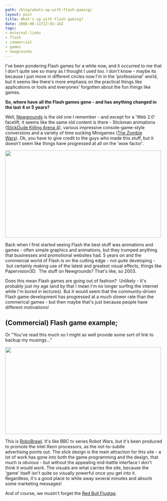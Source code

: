 ```yaml
---
path: /blog/whats-up-with-flash-gaming/
layout: post
title: What's up with Flash gaming?
date: 2008-06-11T22:01:16Z
tags:
- external-links
- flash
- commercial
- games
- newgrounds
---
```


I've been pondering Flash games for a while now, and it occurred to me that I don't quite see so many as I thought I used too. I don't know - maybe its because I just move in different circles now I'm in the 'professional' world, but it seems like there's more emphasis on the practical things like applications or tools and everyones' forgotten about the fun things like games.

<strong>So, where have all the Flash games gone - and has anything changed in the last 4 or 5 years?</strong>

Well, <a href="http://www.newgrounds.com/">Newgrounds</a> is the old one I remember - and except for a 'Web 2.0' facelift, it seems like the same old content is there - Stickman animations (<a href="http://www.newgrounds.com/portal/view/441748" target="_blank">StickDude Killing Arena 4</a>), various impressive console-game-style conversions and a variety of time sucking Minigames (<a href="http://www.newgrounds.com/portal/view/430190" target="_blank">The Zombie Wars</a>). Ok, you have to give credit to the guys who made this stuff, but it doesn't seem like things have progressed at all on the 'wow factor'.

<a href="None"><img class="alignnone size-full wp-image-249" title="newgrounds" src="/content/images/2008/06/newgrounds.jpg" alt="" width="500" height="280" /></a>

Back when I first started seeing Flash the best stuff was animations and games - often simple graphics and animations, but they trumped anything that businesses and promotional websites had. 5 years on and the commercial world of Flash is on the cutting edge - not <em>quite</em> developing - but certainly making use of the latest and greatest visual effects, things like Papervision3D.  The stuff on Newgrounds? That's like, so 2003.

Does this mean Flash games are going out of fashion?  Unlikely - It's probably just my age (and by that I mean I'm no longer surfing the internet while I'm bored in lectures). But it would seem that the community-driven Flash game development has progressed at a much slower rate than the commerical games - but then maybe that's just because people have different motivations!
<h2>(Commercial) Flash game example;</h2>
Or "You've read this much so I might as well provide some sort of link to backup my musings..."

<a href="None"><img class="alignnone size-full wp-image-250" title="robobrawl" src="/content/images/2008/06/robobrawl.jpg" alt="" width="500" height="280" /></a><a href="None"></a>

This is <a href="http://www.robobrawl.com/">RoboBrawl</a>. It's like BBC tv series Robot Wars, but it's been produced to promote the intel Xeon processors, as the not-to-subtle advertising points out. The slick design is the main attraction for this site - a lot of work has gone into both the game programming and the design, that much is obvious - but without the appealing mid-battle interface I don't think it would work. The visuals are what carries the site, because the 'game' itself isn't quite so visually powerful once you get into it.  Regardless, it's a good place to while away several minutes and absorb some marketing messages!

And of course, we mustn't forget the <a href="http://www.psyked.co.uk/external-links/red-bull-flugtag.htm">Red Bull Flugtag</a>.